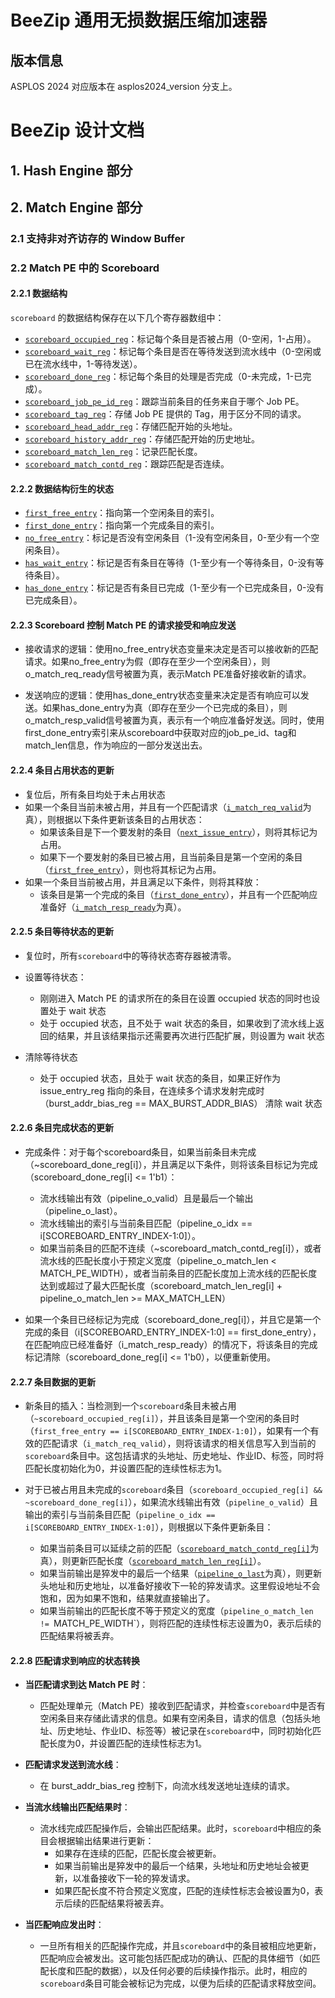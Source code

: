 # BeeZip 通用无损数据压缩加速器

## 版本信息

ASPLOS 2024 对应版本在 asplos2024_version 分支上。

# BeeZip 设计文档

## 1. Hash Engine 部分

## 2. Match Engine 部分

### 2.1 支持非对齐访存的 Window Buffer

### 2.2 Match PE 中的 Scoreboard
#### 2.2.1 数据结构

`scoreboard` 的数据结构保存在以下几个寄存器数组中：

- [`scoreboard_occupied_reg`](src/main/match_engine/match_pe.v)：标记每个条目是否被占用（0-空闲，1-占用）。
- [`scoreboard_wait_reg`](src/main/match_engine/match_pe.v)：标记每个条目是否在等待发送到流水线中（0-空闲或已在流水线中，1-等待发送）。
- [`scoreboard_done_reg`](src/main/match_engine/match_pe.v)：标记每个条目的处理是否完成（0-未完成，1-已完成）。
- [`scoreboard_job_pe_id_reg`](src/main/match_engine/match_pe.v)：跟踪当前条目的任务来自于哪个 Job PE。
- [`scoreboard_tag_reg`](src/main/match_engine/match_pe.v)：存储 Job PE 提供的 Tag，用于区分不同的请求。
- [`scoreboard_head_addr_reg`](src/main/match_engine/match_pe.v)：存储匹配开始的头地址。
- [`scoreboard_history_addr_reg`](src/main/match_engine/match_pe.v)：存储匹配开始的历史地址。
- [`scoreboard_match_len_reg`](src/main/match_engine/match_pe.v)：记录匹配长度。
- [`scoreboard_match_contd_reg`](src/main/match_engine/match_pe.v)：跟踪匹配是否连续。

#### 2.2.2 数据结构衍生的状态

- [`first_free_entry`](src/main/match_engine/match_pe.v)：指向第一个空闲条目的索引。
- [`first_done_entry`](src/main/match_engine/match_pe.v)：指向第一个完成条目的索引。
- [`no_free_entry`](src/main/match_engine/match_pe.v)：标记是否没有空闲条目（1-没有空闲条目，0-至少有一个空闲条目）。
- [`has_wait_entry`](src/main/match_engine/match_pe.v)：标记是否有条目在等待（1-至少有一个等待条目，0-没有等待条目）。
- [`has_done_entry`](src/main/match_engine/match_pe.v)：标记是否有条目已完成（1-至少有一个已完成条目，0-没有已完成条目）。

#### 2.2.3 Scoreboard 控制 Match PE 的请求接受和响应发送

  - 接收请求的逻辑：使用no_free_entry状态变量来决定是否可以接收新的匹配请求。如果no_free_entry为假（即存在至少一个空闲条目），则o_match_req_ready信号被置为真，表示Match PE准备好接收新的请求。

  - 发送响应的逻辑：使用has_done_entry状态变量来决定是否有响应可以发送。如果has_done_entry为真（即存在至少一个已完成的条目），则o_match_resp_valid信号被置为真，表示有一个响应准备好发送。同时，使用first_done_entry索引来从scoreboard中获取对应的job_pe_id、tag和match_len信息，作为响应的一部分发送出去。

#### 2.2.4 条目占用状态的更新

  - 复位后，所有条目均处于未占用状态
  - 如果一个条目当前未被占用，并且有一个匹配请求（[`i_match_req_valid`](src/main/match_engine/match_pe.v)为真），则根据以下条件更新该条目的占用状态：
      - 如果该条目是下一个要发射的条目（[`next_issue_entry`](src/main/match_engine/match_pe.v)），则将其标记为占用。
      - 如果下一个要发射的条目已被占用，且当前条目是第一个空闲的条目（[`first_free_entry`](src/main/match_engine/match_pe.v)），则也将其标记为占用。
  - 如果一个条目当前被占用，并且满足以下条件，则将其释放：
      - 该条目是第一个完成的条目（[`first_done_entry`](src/main/match_engine/match_pe.v)），并且有一个匹配响应准备好（[`i_match_resp_ready`](src/main/match_engine/match_pe.v)为真）。


#### 2.2.5 条目等待状态的更新

- 复位时，所有`scoreboard`中的等待状态寄存器被清零。

- 设置等待状态：
  - 刚刚进入 Match PE 的请求所在的条目在设置 occupied 状态的同时也设置处于 wait 状态
  - 处于 occupied 状态，且不处于 wait 状态的条目，如果收到了流水线上返回的结果，并且该结果指示还需要再次进行匹配扩展，则设置为 wait 状态

- 清除等待状态
   - 处于 occupied 状态，且处于 wait 状态的条目，如果正好作为 issue_entry_reg 指向的条目，在连续多个请求发射完成时（burst_addr_bias_reg == MAX_BURST_ADDR_BIAS） 清除 wait 状态

#### 2.2.6 条目完成状态的更新

- 完成条件：对于每个scoreboard条目，如果当前条目未完成（~scoreboard_done_reg[i]），并且满足以下条件，则将该条目标记为完成（scoreboard_done_reg[i] <= 1'b1）：
  - 流水线输出有效（pipeline_o_valid）且是最后一个输出（pipeline_o_last）。
  - 流水线输出的索引与当前条目匹配（pipeline_o_idx == i[SCOREBOARD_ENTRY_INDEX-1:0]）。
  - 如果当前条目的匹配不连续（~scoreboard_match_contd_reg[i]），或者流水线的匹配长度小于预定义宽度（pipeline_o_match_len < MATCH_PE_WIDTH），或者当前条目的匹配长度加上流水线的匹配长度达到或超过了最大匹配长度（scoreboard_match_len_reg[i] + pipeline_o_match_len >= MAX_MATCH_LEN）

- 如果一个条目已经标记为完成（scoreboard_done_reg[i]），并且它是第一个完成的条目（i[SCOREBOARD_ENTRY_INDEX-1:0] == first_done_entry），在匹配响应已经准备好（i_match_resp_ready）的情况下，将该条目的完成标记清除（scoreboard_done_reg[i] <= 1'b0），以便重新使用。

#### 2.2.7 条目数据的更新

- 新条目的插入：当检测到一个`scoreboard`条目未被占用（`~scoreboard_occupied_reg[i]`），并且该条目是第一个空闲的条目时（`first_free_entry == i[SCOREBOARD_ENTRY_INDEX-1:0]`），如果有一个有效的匹配请求（`i_match_req_valid`），则将该请求的相关信息写入到当前的`scoreboard`条目中。这包括请求的头地址、历史地址、作业ID、标签，同时将匹配长度初始化为0，并设置匹配的连续性标志为1。

- 对于已被占用且未完成的`scoreboard`条目（`scoreboard_occupied_reg[i] && ~scoreboard_done_reg[i]`），如果流水线输出有效（`pipeline_o_valid`）且输出的索引与当前条目匹配（`pipeline_o_idx == i[SCOREBOARD_ENTRY_INDEX-1:0]`），则根据以下条件更新条目：
  - 如果当前条目可以延续之前的匹配（[`scoreboard_match_contd_reg[i]`](src/main/match_engine/match_pe.v)为真），则更新匹配长度（[`scoreboard_match_len_reg[i]`](src/main/match_engine/match_pe.v)）。
  - 如果当前输出是猝发中的最后一个结果（[`pipeline_o_last`](src/main/match_engine/match_pe.v)为真），则更新头地址和历史地址，以准备好接收下一轮的猝发请求。这里假设地址不会饱和，因为如果不饱和，结果就直接输出了。
  - 如果当前输出的匹配长度不等于预定义的宽度（`pipeline_o_match_len != `MATCH_PE_WIDTH`），则将匹配的连续性标志设置为0，表示后续的匹配结果将被丢弃。

#### 2.2.8 匹配请求到响应的状态转换

- **当匹配请求到达 Match PE 时**：
  - 匹配处理单元（Match PE）接收到匹配请求，并检查`scoreboard`中是否有空闲条目来存储此请求的信息。如果有空闲条目，请求的信息（包括头地址、历史地址、作业ID、标签等）被记录在`scoreboard`中，同时初始化匹配长度为0，并设置匹配的连续性标志为1。

- **匹配请求发送到流水线**：
  - 在 burst_addr_bias_reg 控制下，向流水线发送地址连续的请求。

- **当流水线输出匹配结果时**：
  - 流水线完成匹配操作后，会输出匹配结果。此时，`scoreboard`中相应的条目会根据输出结果进行更新：
    - 如果存在连续的匹配，匹配长度会被更新。
    - 如果当前输出是猝发中的最后一个结果，头地址和历史地址会被更新，以准备接收下一轮的猝发请求。
    - 如果匹配长度不符合预定义宽度，匹配的连续性标志会被设置为0，表示后续的匹配结果将被丢弃。

- **当匹配响应发出时**：
  - 一旦所有相关的匹配操作完成，并且`scoreboard`中的条目被相应地更新，匹配响应会被发出。这可能包括匹配成功的确认、匹配的具体细节（如匹配长度和匹配的数据），以及任何必要的后续操作指示。此时，相应的`scoreboard`条目可能会被标记为完成，以便为后续的匹配请求释放空间。